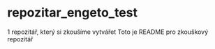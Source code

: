 # repozitar_engeto_test
1 repozitář, který si zkoušíme vytvářet
Toto je README pro zkouškový repozitář

